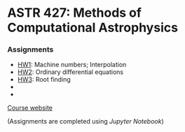 # ASTR 427: Methods of Computational Astrophysics

### Assignments
- [HW1]: Machine numbers; Interpolation
- [HW2]: Ordinary differential equations
- [HW3]: Root finding
- [HW4]: Minimization
- [HW5]: Monte-Carlo/GPUs

[Course website](http://faculty.washington.edu/trq/astr427/)

(Assignments are completed using *Jupyter Notebook*)


[HW1]: HW1/
[HW2]: HW2/
[HW3]: HW3/
[HW4]: HW4/
[HW5]: HW5/
